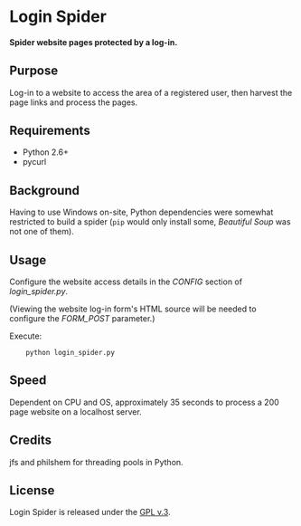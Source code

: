 
# Login Spider

#### Spider website pages protected by a log-in.


## Purpose

Log-in to a website to access the area of a registered user, then harvest the page links and process the pages.


## Requirements

+ Python 2.6+
+ pycurl


## Background

Having to use Windows on-site, Python dependencies were somewhat restricted to build a spider (`pip` would only install some, *Beautiful Soup* was not one of them).


## Usage

Configure the website access details in the *CONFIG* section of *login_spider.py*.

(Viewing the website log-in form's HTML source will be needed to configure the *FORM_POST* parameter.)

Execute:

        python login_spider.py


## Speed

Dependent on CPU and OS, approximately 35 seconds to process a 200 page website on a localhost server.


## Credits

jfs and philshem for threading pools in Python.


## License

Login Spider is released under the [GPL v.3](https://www.gnu.org/licenses/gpl-3.0.html).
